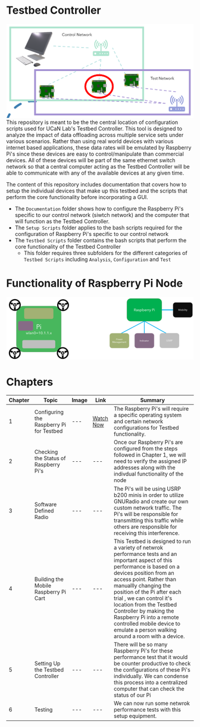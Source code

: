 # Testbed Controller
![GitHub Logo](/Images/tetherless_architecture.png) 
This repository is meant to be the the central location of configuration scripts used for UCaN Lab's Testbed Controller. This tool is designed to analyze the impact of data offloading across multiple service sets under various scenarios. Rather than using real world devices with various internet based applications, these data rates will be emulated by Raspberry Pi's since these devices are easy to control/manipulate than commercial devices. All of these devices will be part of the same ethernet switch network so that a central computer acting as the Testbed Controller will be able to communicate with any of the available devices at any given time.

The content of this repository includes documentation that covers how to setup the individual devices that make up this testbed and the scripts that perform the core functionality before incorporating a GUI. 
* The `Documentation` folder shows how to configure the Raspberry Pi's specific to our control network (siwtch network) and the computer that will function as the Testbed Controller. 
* The `Setup Scripts` folder applies to the bash scripts required for the configuration of Raspberry Pi's specific to our control network 
* The `Testbed Scripts` folder contains the bash scripts that perform the core functionality of the Testbed Controller 
  * This folder requires three subfolders for the different categories of `Testbed Scripts` including `Analysis`, `Configuration` and `Test` 

# Functionality of Raspberry Pi Node 
![GitHub Logo](/Images/mobile_node.png) 

# Chapters
| Chapter | Topic | Image | Link | Summary 
| --- | --- | --- | --- | --- |
| 1 | Configuring the Raspberry Pi for Testbed | --- | [Watch Now](https://www.youtube.com/watch?v=B_8ZcPeaxcc&list=PLMoSUbG1Q_r-So6ocbQhMFM8vIByvnRWG&index=2) | The Raspberry Pi's will require a specific operating system and certain network configurations for Testbed functionality. 
| 2 | Checking the Status of Raspberry Pi's  | --- | --- | Once our Raspberry Pi's are configured from the steps followed in Chapter 1, we will need to verify the assigned IP addresses along with the indivdual functionality of the node 
| 3 | Software Defined Radio | --- | --- | The Pi's will be using USRP b200 minis in order to utilize GNURadio and create our own custom network traffic. The Pi's will be responsible for transmitting this traffic while others are responsible for receiving this interference. 
| 4 | Building the Mobile Raspberry Pi Cart | --- | --- | This Testbed is designed to run a variety of netwrok performance tests and an important aspect of this performance is based on a devices position from an access point. Rather than manuallly changing the position of the Pi after each trial , we can control it's location from the Testbed Controller by making the Raspberry Pi into a remote controlled mobile device to emulate a person walking around a room with a device. 
| 5 | Setting Up the Testbed Controller | --- | --- | There will be so many Raspberry Pi's for these performance test that it would be counter productive to check the configurations of these Pi's individually. We can condense this process into a centralized computer that can check the status of our Pi  
| 6 | Testing  | --- | --- | We can now run some netwrok performance tests with this setup equipment. 
